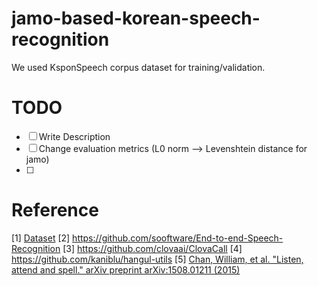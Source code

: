 # jamo-based-korean-speech-recognition

We used KsponSpeech corpus dataset for training/validation.

# TODO
- [ ] Write Description
- [ ] Change evaluation metrics (L0 norm --> Levenshtein distance for jamo)
- [ ] 

# Reference
[1] [Dataset](http://www.aihub.or.kr/aidata/105)
[2] <https://github.com/sooftware/End-to-end-Speech-Recognition>
[3] <https://github.com/clovaai/ClovaCall>
[4] <https://github.com/kaniblu/hangul-utils>
[5] [Chan, William, et al. "Listen, attend and spell." arXiv preprint arXiv:1508.01211 (2015)](https://arxiv.org/abs/1508.01211)
